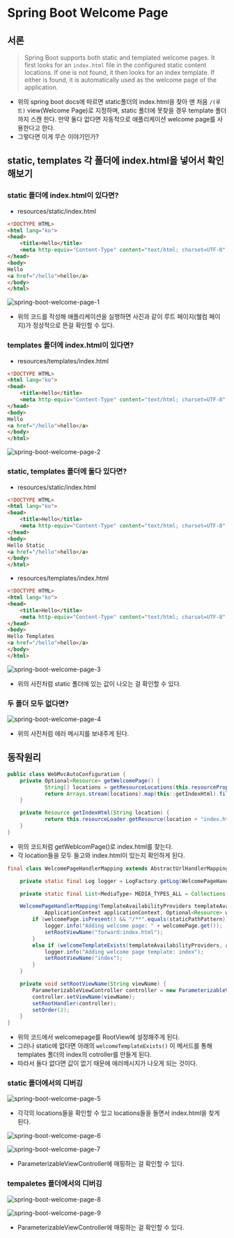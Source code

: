 # Spring Boot Welcome Page

## 서론

> Spring Boot supports both static and templated welcome pages. It first looks for an `index.html` file in the configured static content locations. If one is not found, it then looks for an index template. If either is found, it is automatically used as the welcome page of the application.

- 위의 spring boot docs에 따르면 static폴더의 index.html을 찾아 맨 처음 `/(루트)` view(Welcome Page)로 지정하며, static 폴더에 못찾을 경우 template 폴더까지 스캔 한다. 만약 둘다 없다면 자동적으로 애플리케이션 welcome page를 사용한다고 한다.
- 그렇다면 이게 무슨 이야기인가?

## static, templates 각 폴더에 index.html을 넣어서 확인해보기

### static 폴더에 index.html이 있다면?

- resources/static/index.html

```html
<!DOCTYPE HTML>
<html lang="ko">
<head>
    <title>Hello</title>
    <meta http-equiv="Content-Type" content="text/html; charset=UTF-8" />
</head>
<body>
Hello
<a href="/hello">hello</a>
</body>
</html>
```

![spring-boot-welcome-page-1](https://github.com/ksy90101/TIL/blob/master/spring/img/spring-boot-welcome-page-1.png?raw=ture)

- 위의 코드를 작성해 애플리케이션을 실행하면 사진과 같이 루트 페이지(웰컴 페이지)가 정상적으로 뜬걸 확인할 수 있다.

### templates 폴더에 index.html이 있다면?

- resources/templates/index.html

```html
<!DOCTYPE HTML>
<html lang="ko">
<head>
    <title>Hello</title>
    <meta http-equiv="Content-Type" content="text/html; charset=UTF-8" />
</head>
<body>
Hello
<a href="/hello">hello</a>
</body>
</html>
```

![spring-boot-welcome-page-2](https://github.com/ksy90101/TIL/blob/master/spring/img/spring-boot-welcome-page-2.png?raw=ture)

### static, templates 폴더에 둘다 있다면?

- resources/static/index.html

```html
<!DOCTYPE HTML>
<html lang="ko">
<head>
    <title>Hello</title>
    <meta http-equiv="Content-Type" content="text/html; charset=UTF-8" />
</head>
<body>
Hello Static
<a href="/hello">hello</a>
</body>
</html>
```

- resources/templates/index.html

```html
<!DOCTYPE HTML>
<html lang="ko">
<head>
    <title>Hello</title>
    <meta http-equiv="Content-Type" content="text/html; charset=UTF-8" />
</head>
<body>
Hello Templates
<a href="/hello">hello</a>
</body>
</html>
```

![spring-boot-welcome-page-3](https://github.com/ksy90101/TIL/blob/master/spring/img/spring-boot-welcome-page-3.png?raw=ture)

- 위의 사진처럼 static 폴더에 있는 값이 나오는 걸 확인할 수 있다.

### 두 폴더 모두 없다면?

![spring-boot-welcome-page-4](https://github.com/ksy90101/TIL/blob/master/spring/img/spring-boot-welcome-page-4.png?raw=ture)

- 위의 사진처럼 에러 메시지를 보내주게 된다.

## 동작원리

```java
public class WebMvcAutoConfiguration {
	private Optional<Resource> getWelcomePage() {
			String[] locations = getResourceLocations(this.resourceProperties.getStaticLocations());
			return Arrays.stream(locations).map(this::getIndexHtml).filter(this::isReadable).findFirst();
	}

	private Resource getIndexHtml(String location) {
			return this.resourceLoader.getResource(location + "index.html");
	}
}
```

- 위의 코드처럼 getWeblcomPage()로 index.html를 찾는다.
- 각 location들을 모두 들고와 index.html이 있는지 확인하게 된다.

```java
final class WelcomePageHandlerMapping extends AbstractUrlHandlerMapping {

	private static final Log logger = LogFactory.getLog(WelcomePageHandlerMapping.class);

	private static final List<MediaType> MEDIA_TYPES_ALL = Collections.singletonList(MediaType.ALL);

	WelcomePageHandlerMapping(TemplateAvailabilityProviders templateAvailabilityProviders,
			ApplicationContext applicationContext, Optional<Resource> welcomePage, String staticPathPattern) {
		if (welcomePage.isPresent() && "/**".equals(staticPathPattern)) {
			logger.info("Adding welcome page: " + welcomePage.get());
			setRootViewName("forward:index.html");
		}
		else if (welcomeTemplateExists(templateAvailabilityProviders, applicationContext)) {
			logger.info("Adding welcome page template: index");
			setRootViewName("index");
		}
	}

	private void setRootViewName(String viewName) {
		ParameterizableViewController controller = new ParameterizableViewController();
		controller.setViewName(viewName);
		setRootHandler(controller);
		setOrder(2);
	}
}
```

- 위의 코드에서 welcomepage를 RootView에 설정해주게 된다.
- 그러나 static에 없다면 아래의 `welcomeTemplateExists()` 이 메서드를 통해 templates 폴더의 index의 cotroller를 만들게 된다.
- 따라서 둘다 없다면 값이 없기 때문에 에러메시지가 나오게 되는 것이다.

### static 폴더에서의 디버깅

![spring-boot-welcome-page-5](https://github.com/ksy90101/TIL/blob/master/spring/img/spring-boot-welcome-page-5.png?raw=ture)

- 각각의 locations들을 확인할 수 있고 locations들을 돌면서 index.html을 찾게 된다.

![spring-boot-welcome-page-6](https://github.com/ksy90101/TIL/blob/master/spring/img/spring-boot-welcome-page-6.png?raw=ture)

![spring-boot-welcome-page-7](https://github.com/ksy90101/TIL/blob/master/spring/img/spring-boot-welcome-page-7.png?raw=ture)

- ParameterizableViewController에 매핑하는 걸 확인할 수 있다.

### tempaletes 폴더에서의 디버깅

![spring-boot-welcome-page-8](https://github.com/ksy90101/TIL/blob/master/spring/img/spring-boot-welcome-page-8.png?raw=ture)

![spring-boot-welcome-page-9](https://github.com/ksy90101/TIL/blob/master/spring/img/spring-boot-welcome-page-9.png?raw=ture)

- ParameterizableViewController에 매핑하는 걸 확인할 수 있다.
